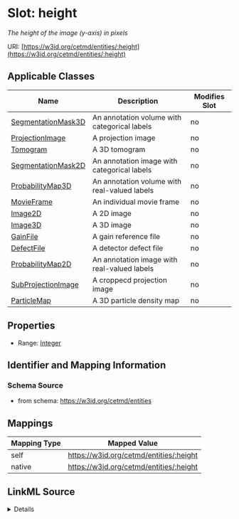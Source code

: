 

# Slot: height


_The height of the image (y-axis) in pixels_





URI: [https://w3id.org/cetmd/entities/:height](https://w3id.org/cetmd/entities/:height)



<!-- no inheritance hierarchy -->





## Applicable Classes

| Name | Description | Modifies Slot |
| --- | --- | --- |
| [SegmentationMask3D](SegmentationMask3D.md) | An annotation volume with categorical labels |  no  |
| [ProjectionImage](ProjectionImage.md) | A projection image |  no  |
| [Tomogram](Tomogram.md) | A 3D tomogram |  no  |
| [SegmentationMask2D](SegmentationMask2D.md) | An annotation image with categorical labels |  no  |
| [ProbabilityMap3D](ProbabilityMap3D.md) | An annotation volume with real-valued labels |  no  |
| [MovieFrame](MovieFrame.md) | An individual movie frame |  no  |
| [Image2D](Image2D.md) | A 2D image |  no  |
| [Image3D](Image3D.md) | A 3D image |  no  |
| [GainFile](GainFile.md) | A gain reference file |  no  |
| [DefectFile](DefectFile.md) | A detector defect file |  no  |
| [ProbabilityMap2D](ProbabilityMap2D.md) | An annotation image with real-valued labels |  no  |
| [SubProjectionImage](SubProjectionImage.md) | A croppecd projection image |  no  |
| [ParticleMap](ParticleMap.md) | A 3D particle density map |  no  |







## Properties

* Range: [Integer](Integer.md)





## Identifier and Mapping Information







### Schema Source


* from schema: https://w3id.org/cetmd/entities




## Mappings

| Mapping Type | Mapped Value |
| ---  | ---  |
| self | https://w3id.org/cetmd/entities/:height |
| native | https://w3id.org/cetmd/entities/:height |




## LinkML Source

<details>
```yaml
name: height
description: The height of the image (y-axis) in pixels
from_schema: https://w3id.org/cetmd/entities
rank: 1000
alias: height
domain_of:
- Image2D
- Image3D
range: integer

```
</details>